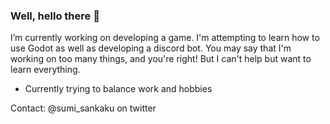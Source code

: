### Well, hello there 👋

I’m currently working on developing a game. I'm attempting to learn how to use Godot as well as developing a discord bot.
You may say that I'm working on too many things, and you're right! But I can't help but want to learn everything. 

- Currently trying to balance work and hobbies
 
Contact: @sumi_sankaku on twitter
